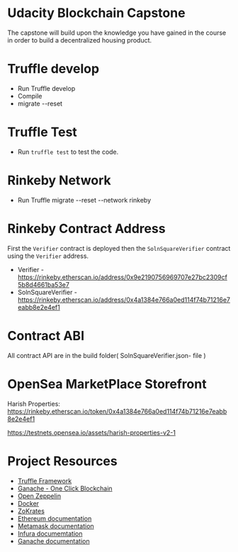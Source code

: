 # Udacity Blockchain Capstone

The capstone will build upon the knowledge you have gained in the course in order to build a decentralized housing product. 

# Truffle develop
- Run Truffle develop
- Compile
- migrate --reset 

# Truffle Test
- Run `truffle test` to test the code.

# Rinkeby Network 
- Run Truffle migrate --reset --network rinkeby

# Rinkeby Contract Address
First the `Verifier` contract is deployed then the `SolnSquareVerifier` contract using the `Verifier` address.
- Verifier - https://rinkeby.etherscan.io/address/0x9e2190756969707e27bc2309cf5b8d4661ba53e7
- SolnSquareVerifier - https://rinkeby.etherscan.io/address/0x4a1384e766a0ed114f74b71216e7eabb8e2e4ef1


# Contract ABI
All contract API are in the build folder( SolnSquareVerifier.json- file )

# OpenSea MarketPlace Storefront
Harish Properties: 
https://rinkeby.etherscan.io/token/0x4a1384e766a0ed114f74b71216e7eabb8e2e4ef1


https://testnets.opensea.io/assets/harish-properties-v2-1



# Project Resources

* [Truffle Framework](https://truffleframework.com/)
* [Ganache - One Click Blockchain](https://truffleframework.com/ganache)
* [Open Zeppelin ](https://openzeppelin.org/)
* [Docker](https://docs.docker.com/install/)
* [ZoKrates](https://github.com/Zokrates/ZoKrates)
* [Ethereum documentation](https://ethereum.org/en/developers/docs/)
* [Metamask documentation](https://docs.metamask.io/guide/)
* [Infura documemtation](https://infura.io/docs)
* [Ganache documentation](https://www.trufflesuite.com/docs/ganache/overview)
